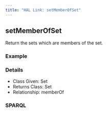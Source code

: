 ```yaml
---
title: "HAL Link: setMemberOfSet"
---
```


## setMemberOfSet

Return the sets which are members of the set.

### Example




### Details

* Class Given: Set
* Returns Class: Set
* Relationship: memberOf


### SPARQL
```

```

